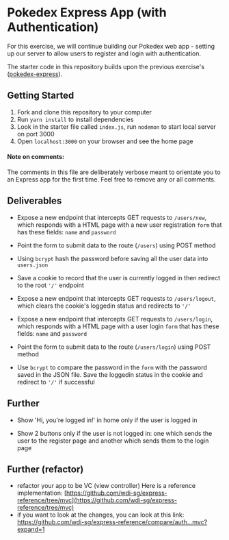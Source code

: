 # Pokedex Express App (with Authentication)

For this exercise, we will continue building our Pokedex web app - setting up our server to allow users to register and login with authentication.

The starter code in this repository builds upon the previous exercise's ([pokedex-express](https://github.com/wdi-sg/pokedex-express-update-delete)).

## Getting Started

1. Fork and clone this repository to your computer
2. Run `yarn install` to install dependencies
3. Look in the starter file called `index.js`, run `nodemon` to start local server on port 3000
4. Open `localhost:3000` on your browser and see the home page

#### Note on comments:

The comments in this file are deliberately verbose meant to orientate you to an Express app for the first time. Feel free to remove any or all comments.

## Deliverables

* Expose a new endpoint that intercepts GET requests to `/users/new`, which responds with a HTML page with a new user registration `form` that has these fields: `name` and `password`

* Point the form to submit data to the route (`/users`) using POST method

* Using `bcrypt` hash the password before saving all the user data into `users.json`

* Save a cookie to record that the user is currently logged in then redirect to the root `'/'` endpoint

* Expose a new endpoint that intercepts GET requests to `/users/logout`, which clears the cookie's loggedin status and redirects to `'/'`

* Expose a new endpoint that intercepts GET requests to `/users/login`, which responds with a HTML page with a user login `form` that has these fields: `name` and `password`

* Point the form to submit data to the route (`/users/login`) using POST method

* Use `bcrypt` to compare the password in the `form` with the password saved in the JSON file. Save the loggedin status in the cookie and redirect to `'/'` if successful

## Further

* Show 'Hi, you're logged in!' in home only if the user is logged in

* Show 2 buttons only if the user is not logged in: one which sends the user to the register page and another which sends them to the login page

## Further (refactor)

* refactor your app to be VC (view controller)
Here is a reference implementation: [https://github.com/wdi-sg/express-reference/tree/mvc](https://github.com/wdi-sg/express-reference/tree/mvc)
* if you want to look at the changes, you can look at this link: https://github.com/wdi-sg/express-reference/compare/auth...mvc?expand=1
